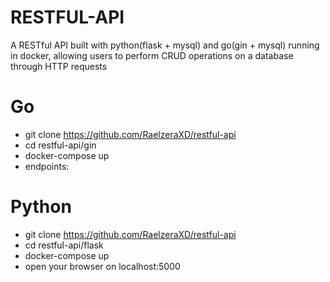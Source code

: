 # RESTFUL-API
A RESTful API built with python(flask + mysql) and go(gin + mysql) running in docker,
allowing users to perform CRUD operations on a database through HTTP requests

# Go
* git clone https://github.com/RaelzeraXD/restful-api
* cd restful-api/gin
* docker-compose up
* endpoints:

# Python
* git clone https://github.com/RaelzeraXD/restful-api
* cd restful-api/flask
* docker-compose up
* open your browser on localhost:5000
